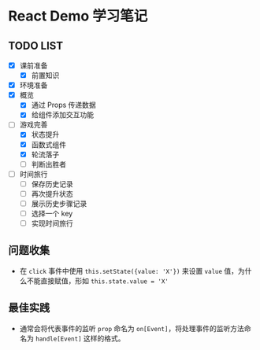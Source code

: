 # React Demo 学习笔记

## TODO LIST
- [x] 课前准备  
    - [x] 前置知识  
- [x] 环境准备  
- [x] 概览  
    - [x] 通过 Props 传递数据  
    - [x] 给组件添加交互功能  
- [ ] 游戏完善  
    - [x] 状态提升  
    - [x] 函数式组件  
    - [x] 轮流落子  
    - [ ] 判断出胜者  
- [ ] 时间旅行  
    - [ ] 保存历史记录  
    - [ ] 再次提升状态  
    - [ ] 展示历史步骤记录  
    - [ ] 选择一个 key  
    - [ ] 实现时间旅行  

## 问题收集
- 在 `click` 事件中使用 `this.setState({value: 'X'})` 来设置 `value` 值，为什么不能直接赋值，形如 `this.state.value = 'X'`

## 最佳实践
- 通常会将代表事件的监听 `prop` 命名为 `on[Event]`，将处理事件的监听方法命名为 `handle[Event]` 这样的格式。
